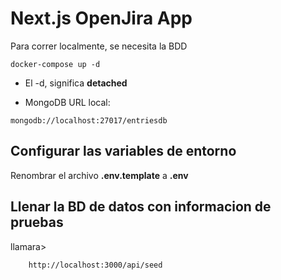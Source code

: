 # Next.js OpenJira App
Para correr localmente, se necesita la BDD
```
docker-compose up -d
```

* El -d, significa __detached__

* MongoDB URL local:
```
mongodb://localhost:27017/entriesdb
```

## Configurar las variables de entorno
Renombrar el archivo __.env.template__ a __.env__

## Llenar la BD  de datos con informacion de pruebas

llamara> 
```
    http://localhost:3000/api/seed
```